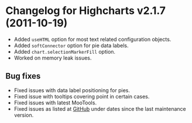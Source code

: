 # Changelog for Highcharts v2.1.7 (2011-10-19)
        
- Added `useHTML` option for most text related configuration objects.
- Added `softConnector` option for pie data labels.
- Added `chart.selectionMarkerFill` option.
- Worked on memory leak issues.

## Bug fixes
- Fixed issues with data label positioning for pies.
- Fixed issue with tooltips covering point in certain cases.
- Fixed issues with latest MooTools.
- Fixed issues as listed at [GitHub](https://github.com/highslide-software/highcharts.com/commits/master) under dates since the last maintenance version.
